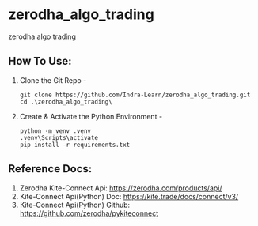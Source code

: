 # zerodha_algo_trading
zerodha algo trading


## How To Use:
1. Clone the Git Repo -
    ```shell
    git clone https://github.com/Indra-Learn/zerodha_algo_trading.git
    cd .\zerodha_algo_trading\
    ```
2. Create & Activate the Python Environment -
    ```shell
    python -m venv .venv
    .venv\Scripts\activate
    pip install -r requirements.txt
    ```

## Reference Docs:
1. Zerodha Kite-Connect Api: https://zerodha.com/products/api/
2. Kite-Connect Api(Python) Doc: https://kite.trade/docs/connect/v3/
3. Kite-Connect Api(Python) Github: https://github.com/zerodha/pykiteconnect